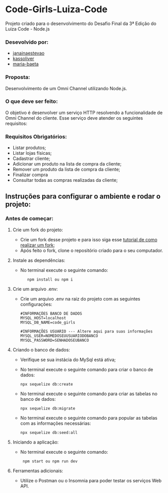 # Code-Girls-Luiza-Code
 Projeto criado para o desenvolvimento do Desafio Final da 3ª Edição do Luiza Code - Node.js

### Desevolvido por: 
- [janainaestevao](https://github.com/janainaestevao)
- [kassoliver](https://github.com/kassoliver)
- [maria-baeta](https://github.com/maria-baeta)

### Proposta: 
Desenvolvimento de um Omni Channel utilizando Node.js.


### O que deve ser feito:

O objetivo é desenvolver um serviço HTTP resolvendo a funcionalidade de Omni Channel do cliente. 
Esse serviço deve atender os seguintes requisitos:

### Requisitos Obrigatórios: 

- Listar produtos;
- Listar lojas físicas;
- Cadastrar cliente;
- Adicionar um produto na lista de compra da cliente;
- Remover um produto da lista de compra da cliente;
- Finalizar compra
- Consultar todas as compras realizadas da cliente;

## Instruções para configurar o ambiente e rodar o projeto:

### Antes de começar: 

1. Crie um fork do projeto:
     - Crie um fork desse projeto e para isso siga esse [tutorial de como realizar um fork](https://docs.github.com/pt/github/getting-started-with-github/quickstart/fork-a-repo);
     - Após feito o fork, clone o repositório criado para o seu computador.
  
2. Instale as dependências:
     - No terminal execute o seguinte comando: 
      
              npm install ou npm i
    
3. Crie um arquivo .env:
    - Crie um arquivo .env na raiz do projeto com as seguintes configurações: 
  
          #INFORMAÇÕES BANCO DE DADOS
          MYSQL_HOST=localhost
          MYSQL_DB_NAME=code_girls

          #INFORMAÇÕES USUARIO --- Altere aqui para suas informações 
          MYSQL_USER=NOMEDOSEUUSUARIODOBANCO
          MYSQL_PASSWORD=SENHADOSEUBANCO

4. Criando o banco de dados: 
     - Verifique se sua instácia do MySql está ativa;
     - No terminal execute o seguinte comando para criar o banco de dados:
    
           npx sequelize db:create

     - No terminal execute o seguinte comando para criar as tabelas no banco de dados:
  
           npx sequelize db:migrate 

     - No terminal execute o seguinte comando para popular as tabelas com as informações necessárias:
 
           npx sequelize db:seed:all

5. Iniciando a aplicação: 
     - No terminal execute o seguinte comando:
      
            npm start ou npm run dev
 
6. Ferramentas adicionais:
 
      - Utilize o Postman ou o Insomnia para poder testar os serviços Web API. 